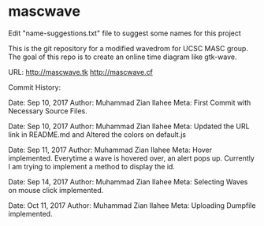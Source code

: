 # mascwave
Edit "name-suggestions.txt" file to suggest some names for this project

This is the git repository for a modified wavedrom for UCSC MASC group.
The goal of this repo is to create an online time diagram like gtk-wave.

URL:  http://mascwave.tk
      http://mascwave.cf

Commit History:

Date: Sep 10, 2017
Author: Muhammad Zian Ilahee
Meta: First Commit with Necessary Source Files.

Date: Sep 10, 2017
Author: Muhammad Zian Ilahee
Meta: Updated the URL link in README.md and Altered the colors on default.js 

Date: Sep 11, 2017
Author: Muhammad Zian Ilahee
Meta: Hover implemented. Everytime a wave is hovered over, an alert pops up. Currently I am trying to implement a method to display the id.

Date: Sep 14, 2017
Author: Muhammad Zian Ilahee
Meta: Selecting Waves on mouse click implemented.

Date: Oct 11, 2017
Author: Muhammad Zian Ilahee
Meta: Uploading Dumpfile implemented.
